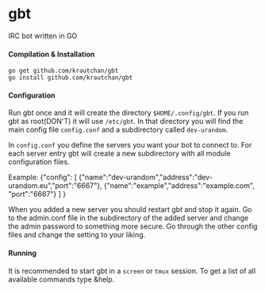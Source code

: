 gbt
===

IRC bot written in GO

#### Compilation & Installation
    go get github.com/krautchan/gbt
    go install github.com/krautchan/gbt

#### Configuration
Run gbt once and it will create the directory `$HOME/.config/gbt`. If you run gbt as root(DON'T) it will use `/etc/gbt`. In that directory you will find the main config file `config.conf` and a subdirectory called `dev-urandom`.

In `config.conf` you define the servers you want your bot to connect to. For each server entry gbt will create a new subdirectory with all module configuration files.

Example:
    {"config":
        [
            {"name":"dev-urandom","address":"dev-urandom.eu","port":"6667"},
            {"name":"example","address":"example.com", "port":"6667"}
        ]
    }

When you added a new server you should restart gbt and stop it again. Go to the admin.conf file in the subdirectory of the added server and change the admin password to something more secure. Go through the other config files and change the setting to your liking.

#### Running
It is recommended to start gbt in a `screen` or `tmux` session. To get a list of all available commands type &help.
